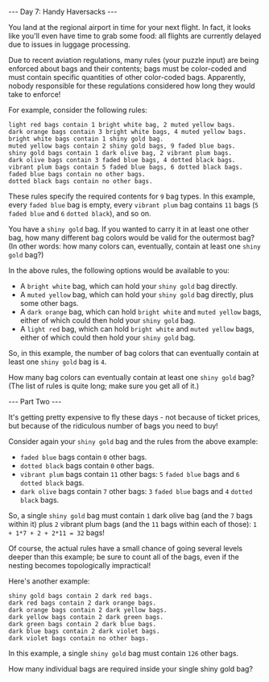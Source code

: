 ﻿--- Day 7: Handy Haversacks ---

You land at the regional airport in time for your next flight. In fact, it looks like you'll even have time to grab some food: all flights are currently delayed due to issues in luggage processing.

Due to recent aviation regulations, many rules (your puzzle input) are being enforced about bags and their contents; bags must be color-coded and must contain specific quantities of other color-coded bags. Apparently, nobody responsible for these regulations considered how long they would take to enforce!

For example, consider the following rules:

	light red bags contain 1 bright white bag, 2 muted yellow bags.
	dark orange bags contain 3 bright white bags, 4 muted yellow bags.
	bright white bags contain 1 shiny gold bag.
	muted yellow bags contain 2 shiny gold bags, 9 faded blue bags.
	shiny gold bags contain 1 dark olive bag, 2 vibrant plum bags.
	dark olive bags contain 3 faded blue bags, 4 dotted black bags.
	vibrant plum bags contain 5 faded blue bags, 6 dotted black bags.
	faded blue bags contain no other bags.
	dotted black bags contain no other bags.

These rules specify the required contents for `9` bag types. In this example, every `faded blue` bag is empty, every `vibrant plum` bag contains `11` bags (`5` `faded blue` and `6` `dotted black`), and so on.

You have a `shiny gold` bag. If you wanted to carry it in at least one other bag, how many different bag colors would be valid for the outermost bag? (In other words: how many colors can, eventually, contain at least one `shiny gold` bag?)

In the above rules, the following options would be available to you:

- A `bright white` bag, which can hold your `shiny gold` bag directly.
- A `muted yellow` bag, which can hold your `shiny gold` bag directly, plus some other bags.
- A `dark orange` bag, which can hold `bright white` and `muted yellow` bags, either of which could then hold your `shiny gold` bag.
- A `light red` bag, which can hold `bright white` and `muted yellow` bags, either of which could then hold your `shiny gold` bag.

So, in this example, the number of bag colors that can eventually contain at least one `shiny gold` bag is `4`.

How many bag colors can eventually contain at least one `shiny gold` bag? (The list of rules is quite long; make sure you get all of it.)

--- Part Two ---

It's getting pretty expensive to fly these days - not because of ticket prices, but because of the ridiculous number of bags you need to buy!

Consider again your `shiny gold` bag and the rules from the above example:

- `faded blue` bags contain `0` other bags.
- `dotted black` bags contain `0` other bags.
- `vibrant plum` bags contain `11` other bags: `5` `faded blue` bags and `6` `dotted black` bags.
- `dark olive` bags contain `7` other bags: `3` `faded blue` bags and `4` `dotted black` bags.

So, a single `shiny gold` bag must contain `1` dark olive bag (and the `7` bags within it) plus `2` vibrant plum bags (and the `11` bags within each of those): `1 + 1*7 + 2 + 2*11 = 32` bags!

Of course, the actual rules have a small chance of going several levels deeper than this example; be sure to count all of the bags, even if the nesting becomes topologically impractical!

Here's another example:

	shiny gold bags contain 2 dark red bags.
	dark red bags contain 2 dark orange bags.
	dark orange bags contain 2 dark yellow bags.
	dark yellow bags contain 2 dark green bags.
	dark green bags contain 2 dark blue bags.
	dark blue bags contain 2 dark violet bags.
	dark violet bags contain no other bags.

In this example, a single `shiny gold` bag must contain `126` other bags.

How many individual bags are required inside your single shiny gold bag?